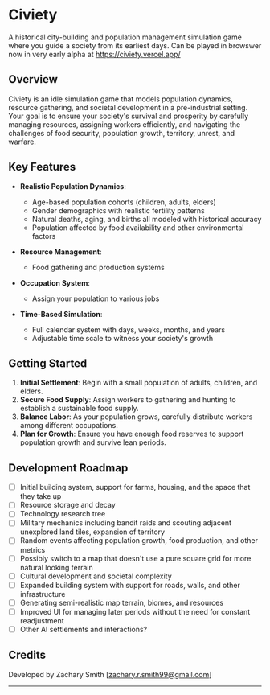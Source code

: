 # Civiety

A historical city-building and population management simulation game where you guide a society from its earliest days. Can be played in browswer now in very early alpha at https://civiety.vercel.app/

## Overview

Civiety is an idle simulation game that models population dynamics, resource gathering, and societal development in a pre-industrial setting. Your goal is to ensure your society's survival and prosperity by carefully managing resources, assigning workers efficiently, and navigating the challenges of food security, population growth, territory, unrest, and warfare.

## Key Features

- **Realistic Population Dynamics**: 
  - Age-based population cohorts (children, adults, elders)
  - Gender demographics with realistic fertility patterns
  - Natural deaths, aging, and births all modeled with historical accuracy
  - Population affected by food availability and other environmental factors

- **Resource Management**:
  - Food gathering and production systems

- **Occupation System**:
  - Assign your population to various jobs

- **Time-Based Simulation**:
  - Full calendar system with days, weeks, months, and years
  - Adjustable time scale to witness your society's growth

## Getting Started

1. **Initial Settlement**: Begin with a small population of adults, children, and elders.
2. **Secure Food Supply**: Assign workers to gathering and hunting to establish a sustainable food supply.
3. **Balance Labor**: As your population grows, carefully distribute workers among different occupations.
4. **Plan for Growth**: Ensure you have enough food reserves to support population growth and survive lean periods.

## Development Roadmap

- [ ] Initial building system, support for farms, housing, and the space that they take up
- [ ] Resource storage and decay
- [ ] Technology research tree
- [ ] Military mechanics including bandit raids and scouting adjacent unexplored land tiles, expansion of territory
- [ ] Random events affecting population growth, food production, and other metrics
- [ ] Possibly switch to a map that doesn't use a pure square grid for more natural looking terrain
- [ ] Cultural development and societal complexity
- [ ] Expanded building system with support for roads, walls, and other infrastructure
- [ ] Generating semi-realistic map terrain, biomes, and resources 
- [ ] Improved UI for managing later periods without the need for constant readjustment
- [ ] Other AI settlements and interactions?

## Credits

Developed by Zachary Smith [zachary.r.smith99@gmail.com]

---